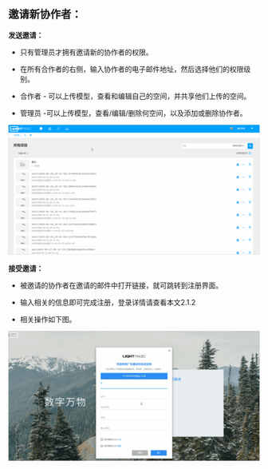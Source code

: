 ## 邀请新协作者：

**发送邀请：**

* 只有管理员才拥有邀请新的协作者的权限。

* 在所有合作者的右侧，输入协作者的电子邮件地址，然后选择他们的权限级别。

* 合作者 - 可以上传模型，查看和编辑自己的空间，并共享他们上传的空间。

* 管理员 -可以上传模型，查看/编辑/删除何空间，以及添加或删除协作者。

![](/assets/云空间图片/邀请用户.gif)

**接受邀请：**

* 被邀请的协作者在邀请的邮件中打开链接，就可跳转到注册界面。

* 输入相关的信息即可完成注册，登录详情请查看本文2.1.2

* 相关操作如下图。

![](/assets/云空间图片/接受邀请.gif)

